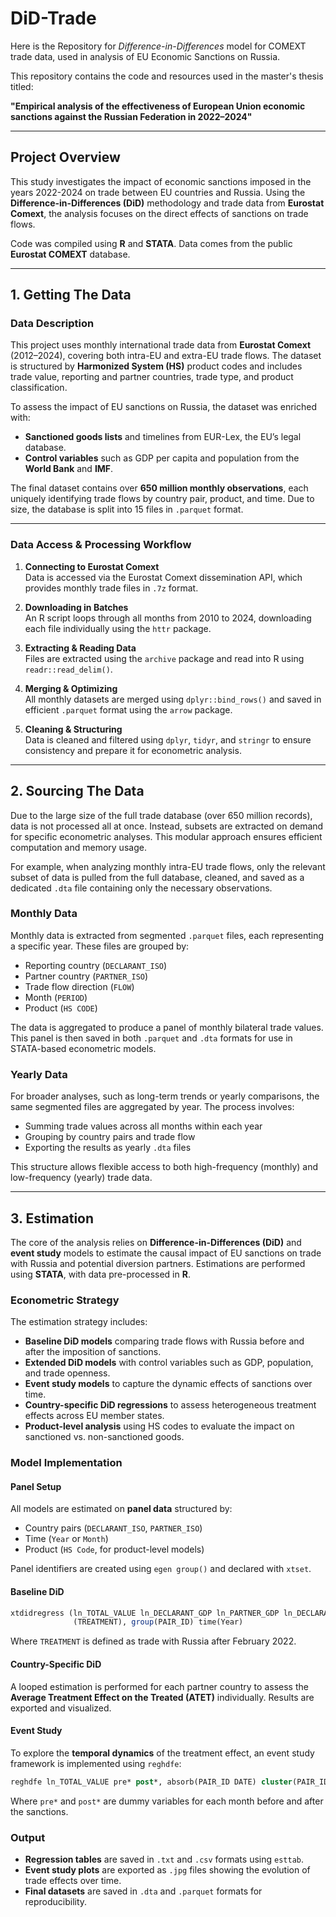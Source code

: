 # DiD-Trade

Here is the Repository for *Difference-in-Differences* model for COMEXT trade data, used in analysis of EU Economic Sanctions on Russia.

This repository contains the code and resources used in the master's thesis titled:

**"Empirical analysis of the effectiveness of European Union economic sanctions against the Russian Federation in 2022–2024"**

---

## Project Overview

This study investigates the impact of economic sanctions imposed in the years 2022-2024 on trade between EU countries and Russia. Using the **Difference-in-Differences (DiD)** methodology and trade data from **Eurostat Comext**, the analysis focuses on the direct effects of sanctions on trade flows.

Code was compiled using **R** and **STATA**. Data comes from the public **Eurostat COMEXT** database.

---

## 1. Getting The Data

### Data Description

This project uses monthly international trade data from **Eurostat Comext** (2012–2024), covering both intra-EU and extra-EU trade flows. The dataset is structured by **Harmonized System (HS)** product codes and includes trade value, reporting and partner countries, trade type, and product classification.

To assess the impact of EU sanctions on Russia, the dataset was enriched with:
- **Sanctioned goods lists** and timelines from EUR-Lex, the EU’s legal database.
- **Control variables** such as GDP per capita and population from the **World Bank** and **IMF**.

The final dataset contains over **650 million monthly observations**, each uniquely identifying trade flows by country pair, product, and time. Due to size, the database is split into 15 files in `.parquet` format.

---

### Data Access & Processing Workflow

1. **Connecting to Eurostat Comext**  
   Data is accessed via the Eurostat Comext dissemination API, which provides monthly trade files in `.7z` format.

2. **Downloading in Batches**  
   An R script loops through all months from 2010 to 2024, downloading each file individually using the `httr` package.

3. **Extracting & Reading Data**  
   Files are extracted using the `archive` package and read into R using `readr::read_delim()`.

4. **Merging & Optimizing**  
   All monthly datasets are merged using `dplyr::bind_rows()` and saved in efficient `.parquet` format using the `arrow` package.

5. **Cleaning & Structuring**  
   Data is cleaned and filtered using `dplyr`, `tidyr`, and `stringr` to ensure consistency and prepare it for econometric analysis.

---

## 2. Sourcing The Data

Due to the large size of the full trade database (over 650 million records), data is not processed all at once. Instead, subsets are extracted on demand for specific econometric analyses. This modular approach ensures efficient computation and memory usage.

For example, when analyzing monthly intra-EU trade flows, only the relevant subset of data is pulled from the full database, cleaned, and saved as a dedicated `.dta` file containing only the necessary observations.

### Monthly Data

Monthly data is extracted from segmented `.parquet` files, each representing a specific year. These files are grouped by:
- Reporting country (`DECLARANT_ISO`)
- Partner country (`PARTNER_ISO`)
- Trade flow direction (`FLOW`)
- Month (`PERIOD`)
- Product (`HS CODE`)

The data is aggregated to produce a panel of monthly bilateral trade values. This panel is then saved in both `.parquet` and `.dta` formats for use in STATA-based econometric models.

### Yearly Data

For broader analyses, such as long-term trends or yearly comparisons, the same segmented files are aggregated by year. The process involves:
- Summing trade values across all months within each year
- Grouping by country pairs and trade flow
- Exporting the results as yearly `.dta` files

This structure allows flexible access to both high-frequency (monthly) and low-frequency (yearly) trade data.

---

## 3. Estimation

The core of the analysis relies on **Difference-in-Differences (DiD)** and **event study** models to estimate the causal impact of EU sanctions on trade with Russia and potential diversion partners. Estimations are performed using **STATA**, with data pre-processed in **R**.

### Econometric Strategy

The estimation strategy includes:

- **Baseline DiD models** comparing trade flows with Russia before and after the imposition of sanctions.
- **Extended DiD models** with control variables such as GDP, population, and trade openness.
- **Event study models** to capture the dynamic effects of sanctions over time.
- **Country-specific DiD regressions** to assess heterogeneous treatment effects across EU member states.
- **Product-level analysis** using HS codes to evaluate the impact on sanctioned vs. non-sanctioned goods.

### Model Implementation

#### Panel Setup

All models are estimated on **panel data** structured by:
- Country pairs (`DECLARANT_ISO`, `PARTNER_ISO`)
- Time (`Year` or `Month`)
- Product (`HS Code`, for product-level models)

Panel identifiers are created using `egen group()` and declared with `xtset`.

#### Baseline DiD

```stata
xtdidregress (ln_TOTAL_VALUE ln_DECLARANT_GDP ln_PARTNER_GDP ln_DECLARANT_POPULATION ln_PARTNER_POPULATION) ///
              (TREATMENT), group(PAIR_ID) time(Year)
```

Where `TREATMENT` is defined as trade with Russia after February 2022.

#### Country-Specific DiD

A looped estimation is performed for each partner country to assess the **Average Treatment Effect on the Treated (ATET)** individually. Results are exported and visualized.

#### Event Study

To explore the **temporal dynamics** of the treatment effect, an event study framework is implemented using `reghdfe`:

```stata
reghdfe ln_TOTAL_VALUE pre* post*, absorb(PAIR_ID DATE) cluster(PAIR_ID)
```

Where `pre*` and `post*` are dummy variables for each month before and after the sanctions.

### Output

- **Regression tables** are saved in `.txt` and `.csv` formats using `esttab`.
- **Event study plots** are exported as `.jpg` files showing the evolution of trade effects over time.
- **Final datasets** are saved in `.dta` and `.parquet` formats for reproducibility.
